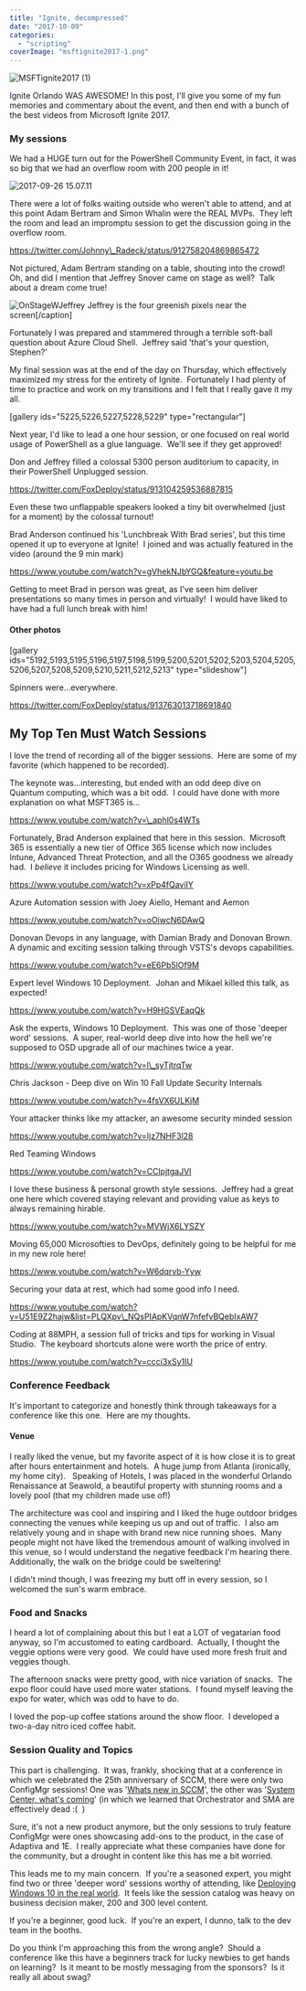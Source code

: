 ```yaml
---
title: "Ignite, decompressed"
date: "2017-10-09"
categories: 
  - "scripting"
coverImage: "msftignite2017-1.png"
---
```


![MSFTignite2017 (1)](images/msftignite2017-1.png)

Ignite Orlando WAS AWESOME! In this post, I'll give you some of my fun memories and commentary about the event, and then end with a bunch of the best videos from Microsoft Ignite 2017.

### My sessions

We had a HUGE turn out for the PowerShell Community Event, in fact, it was so big that we had an overflow room with 200 people in it!

![2017-09-26 15.07.11](images/2017-09-26-15-07-11.jpg)

There were a lot of folks waiting outside who weren't able to attend, and at this point Adam Bertram and Simon Whalin were the REAL MVPs.  They left the room and lead an impromptu session to get the discussion going in the overflow room.

https://twitter.com/Johnny\_Radeck/status/912758204869865472

Not pictured, Adam Bertram standing on a table, shouting into the crowd!  Oh, and did I mention that Jeffrey Snover came on stage as well?  Talk about a dream come true!

![OnStageWJeffrey](images/onstagewjeffrey.jpg) Jeffrey is the four greenish pixels near the screen\[/caption\]

Fortunately I was prepared and stammered through a terrible soft-ball question about Azure Cloud Shell.  Jeffrey said 'that's your question, Stephen?'

My final session was at the end of the day on Thursday, which effectively maximized my stress for the entirety of Ignite.  Fortunately I had plenty of time to practice and work on my transitions and I felt that I really gave it my all.

\[gallery ids="5225,5226,5227,5228,5229" type="rectangular"\]

Next year, I'd like to lead a one hour session, or one focused on real world usage of PowerShell as a glue language.  We'll see if they get approved!

Don and Jeffrey filled a colossal 5300 person auditorium to capacity, in their PowerShell Unplugged session.

https://twitter.com/FoxDeploy/status/913104259536887815

Even these two unflappable speakers looked a tiny bit overwhelmed (just for a moment) by the colossal turnout!

Brad Anderson continued his 'Lunchbreak With Brad series', but this time opened it up to everyone at Ignite!  I joined and was actually featured in the video (around the 9 min mark)

https://www.youtube.com/watch?v=gVhekNJbYGQ&feature=youtu.be

Getting to meet Brad in person was great, as I've seen him deliver presentations so many times in person and virtually!  I would have liked to have had a full lunch break with him!

#### Other photos

\[gallery ids="5192,5193,5195,5196,5197,5198,5199,5200,5201,5202,5203,5204,5205,5206,5207,5208,5209,5210,5211,5212,5213" type="slideshow"\]

Spinners were...everywhere.

https://twitter.com/FoxDeploy/status/913763013718691840

## My Top Ten Must Watch Sessions

I love the trend of recording all of the bigger sessions.  Here are some of my favorite (which happened to be recorded).

The keynote was...interesting, but ended with an odd deep dive on Quantum computing, which was a bit odd.  I could have done with more explanation on what MSFT365 is...

https://www.youtube.com/watch?v=\_aphl0s4WTs

Fortunately, Brad Anderson explained that here in this session.  Microsoft 365 is essentially a new tier of Office 365 license which now includes Intune, Advanced Threat Protection, and all the O365 goodness we already had.  I _believe_ it includes pricing for Windows Licensing as well.

https://www.youtube.com/watch?v=xPp4fQaviIY

Azure Automation session with Joey Aiello, Hemant and Aemon

https://www.youtube.com/watch?v=oOiwcN6DAwQ

Donovan Devops in any language, with Damian Brady and Donovan Brown.  A dynamic and exciting session talking through VSTS's devops capabilities.

https://www.youtube.com/watch?v=eE6Pb5lOf9M

Expert level Windows 10 Deployment.  Johan and Mikael killed this talk, as expected!

https://www.youtube.com/watch?v=H9HGSVEaqQk

Ask the experts, Windows 10 Deployment.  This was one of those 'deeper word' sessions.  A super, real-world deep dive into how the hell we're supposed to OSD upgrade all of our machines twice a year.

https://www.youtube.com/watch?v=l\_syTjtrqTw

Chris Jackson - Deep dive on Win 10 Fall Update Security Internals

https://www.youtube.com/watch?v=4fsVX6ULKjM

Your attacker thinks like my attacker, an awesome security minded session

https://www.youtube.com/watch?v=Ijz7NHF3l28

Red Teaming Windows

https://www.youtube.com/watch?v=CClpjtgaJVI

I love these business & personal growth style sessions.  Jeffrey had a great one here which covered staying relevant and providing value as keys to always remaining hirable.

https://www.youtube.com/watch?v=MVWjX6LYSZY

Moving 65,000 Microsofties to DevOps, definitely going to be helpful for me in my new role here!

https://www.youtube.com/watch?v=W6dqrvb-Yyw

Securing your data at rest, which had some good info I need.

https://www.youtube.com/watch?v=U51E9Z2hajw&list=PLQXpv\_NQsPIApKVqnW7nfefvBQebIxAW7

Coding at 88MPH, a session full of tricks and tips for working in Visual Studio.  The keyboard shortcuts alone were worth the price of entry.

https://www.youtube.com/watch?v=ccci3xSy1IU

### Conference Feedback

It's important to categorize and honestly think through takeaways for a conference like this one.  Here are my thoughts.

#### Venue

I really liked the venue, but my favorite aspect of it is how close it is to great after hours entertainment and hotels.  A huge jump from Atlanta (ironically, my home city).   Speaking of Hotels, I was placed in the wonderful Orlando Renaissance at Seawold, a beautiful property with stunning rooms and a lovely pool (that my children made use of!)

The architecture was cool and inspiring and I liked the huge outdoor bridges connecting the venues while keeping us up and out of traffic.  I also am relatively young and in shape with brand new nice running shoes.  Many people might not have liked the tremendous amount of walking involved in this venue, so I would understand the negative feedback I'm hearing there.  Additionally, the walk on the bridge could be sweltering!

I didn't mind though, I was freezing my butt off in every session, so I welcomed the sun's warm embrace.

### Food and Snacks

I heard a lot of complaining about this but I eat a LOT of vegatarian food anyway, so I'm accustomed to eating cardboard.  Actually, I thought the veggie options were very good.  We could have used more fresh fruit and veggies though.

The afternoon snacks were pretty good, with nice variation of snacks.  The expo floor could have used more water stations.  I found myself leaving the expo for water, which was odd to have to do.

I loved the pop-up coffee stations around the show floor.  I developed a two-a-day nitro iced coffee habit.

### Session Quality and Topics

This part is challenging.  It was, frankly, shocking that at a conference in which we celebrated the 25th anniversary of SCCM, there were only two ConfigMgr sessions! One was '[Whats new in SCCM](https://www.youtube.com/watch?v=aCNtofxOxmQ)', the other was '[System Center, what's coming](https://www.youtube.com/watch?v=lCFPSE8TRiI)' (in which we learned that Orchestrator and SMA are effectively dead :(  )

Sure, it's not a new product anymore, but the only sessions to truly feature ConfigMgr were ones showcasing add-ons to the product, in the case of Adaptiva and 1E.  I really appreciate what these companies have done for the community, but a drought in content like this has me a bit worried.

This leads me to my main concern.  If you're a seasoned expert, you might find two or three 'deeper word' sessions worthy of attending, like [Deploying Windows 10 in the real world](https://www.youtube.com/watch?v=Pekf96vzBtU).  It feels like the session catalog was heavy on business decision maker, 200 and 300 level content.

If you're a beginner, good luck.  If you're an expert, I dunno, talk to the dev team in the booths.

Do you think I'm approaching this from the wrong angle?  Should a conference like this have a beginners track for lucky newbies to get hands on learning?  Is it meant to be mostly messaging from the sponsors?  Is it really all about swag?
